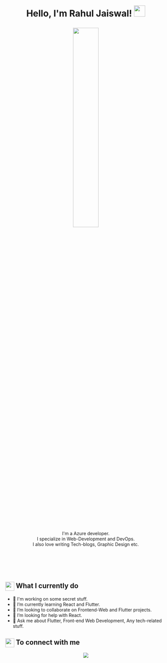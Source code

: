 <h1><p align="center">Hello, I'm Rahul Jaiswal! <img src="https://media.giphy.com/media/hvRJCLFzcasrR4ia7z/giphy.gif" width="35px"></h1></p>

<p align="center" ><img 
 src="https://user-images.githubusercontent.com/22797857/90096358-dba16400-dd54-11ea-8e44-e181ada72661.gif" width="40%"/></p>


<p align="center">I'm a Azure developer.<br/>I specialize in Web-Development and DevOps.<br> I also love writing Tech-blogs, Graphic Design etc.<br></p><br/>

<br><br>

<summary><h2><img src="https://emojis.slackmojis.com/emojis/images/1453406830/264/success-kid.png?1453406830" align="center"
                width="28" /> What I currently do</h2></summary>

- 🔭 I'm working on some secret stuff.
- 🌱 I’m currently learning React and Flutter.
- 👯 I’m looking to collaborate on Frontend-Web and Flutter projects.
- 🤔 I’m looking for help with React.
- 💬 Ask me about Flutter, Front-end Web Development, Any tech-related stuff.

<summary><h2><img src="https://emojis.slackmojis.com/emojis/images/1579216111/7550/pikachu_wave.gif?1579216111" align="center"
                width="28" /> To connect with me</h2></summary>

<p align = "center">  <a href="https://www.linkedin.com/in/rahuljaiswal1507/" >
<img src="https://img.shields.io/badge/linkedin-%230077B5.svg?&style=for-the-badge&logo=linkedin&logoColor=white" />
 </a>
</p>
